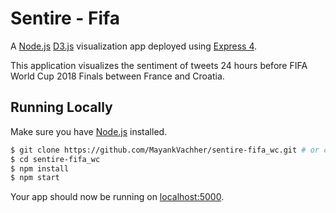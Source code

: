 # Sentire - Fifa

A [Node.js](http://nodejs.org/) [D3.js](https://d3js.org/) visualization app deployed using [Express 4](http://expressjs.com/).

This application visualizes the sentiment of tweets 24 hours before FIFA World Cup 2018 Finals between France and Croatia.

## Running Locally

Make sure you have [Node.js](http://nodejs.org/) installed.

```sh
$ git clone https://github.com/MayankVachher/sentire-fifa_wc.git # or clone your own fork
$ cd sentire-fifa_wc
$ npm install
$ npm start
```

Your app should now be running on [localhost:5000](http://localhost:5000/).
